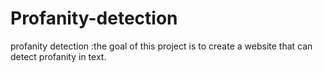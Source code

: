 # Profanity-detection
profanity detection :the goal of this project is to create a website that can detect profanity in text. 
